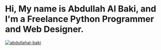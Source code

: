 # Hi, My name is Abdullah Al Baki, and I'm a Freelance Python Programmer and Web Designer.

<!--
**abdullahal-baki/abdullahal-baki** is a ✨ _special_ ✨ repository because its `README.md` (this file) appears on your GitHub profile.

Here are some ideas to get you started:

- 🔭 I’m currently working on ...
- 🌱 I’m currently learning ...
- 👯 I’m looking to collaborate on ...
- 🤔 I’m looking for help with ...
- 💬 Ask me about ...
- 📫 How to reach me: ...
- 😄 Pronouns: ...
- ⚡ Fun fact: ...
-->
<a href="https://github.com/abdullahal-baki"><img title="abdullahal-baki" src="https://github-readme-stats.vercel.app/api/top-langs/?username=abdullahal-baki&layout=compact&theme=highcontrast"></a>

